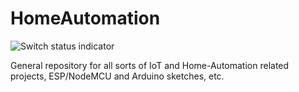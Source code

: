# HomeAutomation

![Switch status indicator](http://xasin.hopto.org/switchPics/Xasin.jpg)

General repository for all sorts of IoT and Home-Automation related projects, ESP/NodeMCU and Arduino sketches, etc.
